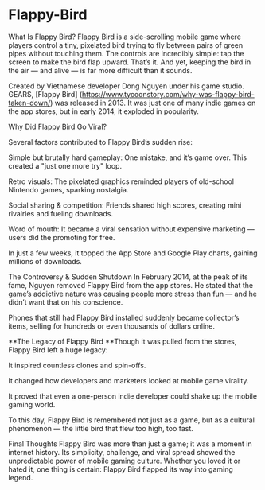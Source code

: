 # Flappy-Bird
What Is Flappy Bird?
Flappy Bird is a side-scrolling mobile game where players control a tiny, pixelated bird trying to fly between pairs of green pipes without touching them. The controls are incredibly simple: tap the screen to make the bird flap upward. That’s it. And yet, keeping the bird in the air — and alive — is far more difficult than it sounds.

Created by Vietnamese developer Dong Nguyen under his game studio. GEARS, [Flappy Bird] (https://www.tycoonstory.com/why-was-flappy-bird-taken-down/) was released in 2013. It was just one of many indie games on the app stores, but in early 2014, it exploded in popularity.

Why Did Flappy Bird Go Viral?

Several factors contributed to Flappy Bird’s sudden rise:

Simple but brutally hard gameplay: One mistake, and it’s game over. This created a "just one more try" loop.

Retro visuals: The pixelated graphics reminded players of old-school Nintendo games, sparking nostalgia.

Social sharing & competition: Friends shared high scores, creating mini rivalries and fueling downloads.

Word of mouth: It became a viral sensation without expensive marketing — users did the promoting for free.

In just a few weeks, it topped the App Store and Google Play charts, gaining millions of downloads.

The Controversy & Sudden Shutdown
In February 2014, at the peak of its fame, Nguyen removed Flappy Bird from the app stores. He stated that the game’s addictive nature was causing people more stress than fun — and he didn’t want that on his conscience.

Phones that still had Flappy Bird installed suddenly became collector’s items, selling for hundreds or even thousands of dollars online.

**The Legacy of Flappy Bird
**Though it was pulled from the stores, Flappy Bird left a huge legacy:

It inspired countless clones and spin-offs.

It changed how developers and marketers looked at mobile game virality.

It proved that even a one-person indie developer could shake up the mobile gaming world.

To this day, Flappy Bird is remembered not just as a game, but as a cultural phenomenon — the little bird that flew too high, too fast.

Final Thoughts
Flappy Bird was more than just a game; it was a moment in internet history. Its simplicity, challenge, and viral spread showed the unpredictable power of mobile gaming culture. Whether you loved it or hated it, one thing is certain: Flappy Bird flapped its way into gaming legend.


 

